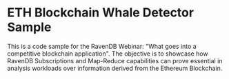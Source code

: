 # ETH Blockchain Whale Detector Sample

This is a code sample for the RavenDB Webinar: "What goes into a competitive blockchain application". 
The objective is to showcase how RavenDB Subscriptions and Map-Reduce capabilities can prove essential in analysis workloads over information derived from the Ethereum Blockchain. 
